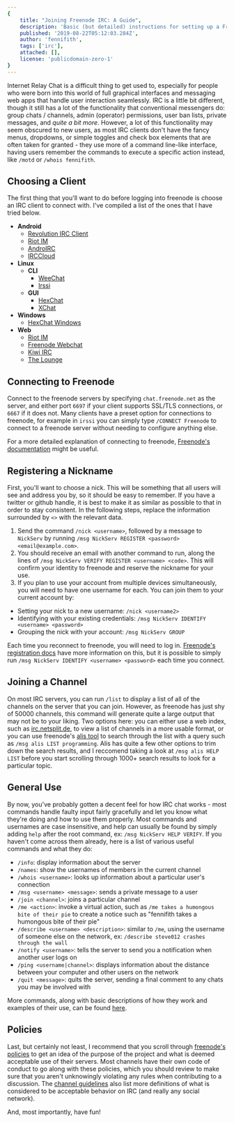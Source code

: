 ```yaml
---
{
    title: "Joining Freenode IRC: A Guide",
    description: 'Basic (but detailed) instructions for setting up a Freenode IRC account through various clients',
    published: '2019-08-22T05:12:03.284Z',
    author: 'fennifith',
    tags: ['irc'],
    attached: [],
    license: 'publicdomain-zero-1'
}
---
```


Internet Relay Chat is a difficult thing to get used to, especially for people who were born into this world of full graphical interfaces and messaging web apps that handle user interaction seamlessly. IRC is a little bit different, though it still has a lot of the functionality that conventional messengers do: group chats / channels, admin (operator) permissions, user ban lists, private messages, and _quite a bit more_. However, a lot of this functionality may seem obscured to new users, as most IRC clients don't have the fancy menus, dropdowns, or simple toggles and check box elements that are often taken for granted - they use more of a command line-like interface, having users remember the commands to execute a specific action instead, like `/motd` or `/whois fennifith`.

## Choosing a Client

The first thing that you'll want to do before logging into freenode is choose an IRC client to connect with. I've compiled a list of the ones that I have tried below.

- **Android**
  - [Revolution IRC Client](https://play.google.com/store/apps/details?id=io.mrarm.irc)
  - [Riot IM](https://about.riot.im/)
  - [AndroIRC](https://play.google.com/store/apps/details?id=com.androirc)
  - [IRCCloud](https://play.google.com/store/apps/details?id=com.irccloud.android)
- **Linux**
  - **CLI**
    - [WeeChat](https://weechat.org/)
    - [Irssi](https://irssi.org/)
  - **GUI**
    - [HexChat](https://hexchat.github.io/)
    - [XChat](http://xchat.org/)
- **Windows**
  - [HexChat Windows](https://www.microsoft.com/en-us/p/hexchat/9nrrbgttm4j2)
- **Web**
  - [Riot IM](https://riot.im/app/)
  - [Freenode Webchat](https://webchat.freenode.net/)
  - [Kiwi IRC](https://kiwiirc.com/)
  - [The Lounge](https://demo.thelounge.chat/)

## Connecting to Freenode

Connect to the freenode servers by specifying `chat.freenode.net` as the server, and either port `6697` if your client supports SSL/TLS connections, or `6667` if it does not. Many clients have a preset option for connections to freenode, for example in `irssi` you can simply type `/CONNECT Freenode` to connect to a freenode server without needing to configure anything else.

For a more detailed explanation of connecting to freenode, [Freenode's documentation](https://freenode.net/kb/answer/chat) might be useful.

## Registering a Nickname

First, you'll want to choose a nick. This will be something that all users will see and address you by, so it should be easy to remember. If you have a twitter or github handle, it is best to make it as similar as possible to that in order to stay consistent. In the following steps, replace the information surrounded by `<>` with the relevant data.

1. Send the command `/nick <username>`, followed by a message to `NickServ` by running `/msg NickServ REGISTER <password> <email@example.com>`. 
2. You should receive an email with another command to run, along the lines of `/msg NickServ VERIFY REGISTER <username> <code>`. This will confirm your identity to freenode and reserve the nickname for your use.
3. If you plan to use your account from multiple devices simultaneously, you will need to have one username for each. You can join them to your current account by:
  - Setting your nick to a new username: `/nick <username2>`
  - Identifying with your existing credentials: `/msg NickServ IDENTIFY <username> <password>`
  - Grouping the nick with your account: `/msg NickServ GROUP`

Each time you reconnect to freenode, you will need to log in. [Freenode's registration docs](https://freenode.net/kb/answer/registration) have more information on this, but it is possible to simply run `/msg NickServ IDENTIFY <username> <password>` each time you connect.

## Joining a Channel

On most IRC servers, you can run `/list` to display a list of all of the channels on the server that you can join. However, as freenode has just shy of 50000 channels, this command will generate quite a large output that may not be to your liking. Two options here: you can either use a web index, such as [irc.netsplit.de](http://irc.netsplit.de/channels/?net=freenode), to view a list of channels in a more usable format, or you can use freenode's [alis tool](https://freenode.net/kb/answer/findingchannels) to search through the list with a query such as `/msg alis LIST programming`. Alis has quite a few other options to trim down the search results, and I reccomend taking a look at `/msg alis HELP LIST` before you start scrolling through 1000+ search results to look for a particular topic.

## General Use

By now, you've probably gotten a decent feel for how IRC chat works - most commands handle faulty input fairly gracefully and let you know what they're doing and how to use them properly. Most commands and usernames are case insensitive, and help can usually be found by simply adding `help` after the root command, ex: `/msg NickServ HELP VERIFY`. If you haven't come across them already, here is a list of various useful commands and what they do:

- `/info`: display information about the server
- `/names`: show the usernames of members in the current channel
- `/whois <username>`: looks up information about a particular user's connection
- `/msg <username> <message>`: sends a private message to a user
- `/join <channel>`: joins a particular channel
- `/me <action>`: invoke a virtual action, such as `/me takes a humongous bite of their pie` to create a notice such as "fennifith takes a humongous bite of their pie"
- `/describe <username> <description>`: similar to `/me`, using the username of someone else on the network, ex: `/describe steve012 crashes through the wall`
- `/notify <username>`: tells the server to send you a notification when another user logs on
- `/ping <username|channel>`: displays information about the distance between your computer and other users on the network
- `/quit <message>`: quits the server, sending a final comment to any chats you may be involved with

More commands, along with basic descriptions of how they work and examples of their use, can be found [here](https://www.livinginternet.com/r/r.htm).

## Policies

Last, but certainly not least, I recommend that you scroll through [freenode's policies](https://freenode.net/policies) to get an idea of the purpose of the project and what is deemed acceptable use of their servers. Most channels have their own code of conduct to go along with these policies, which you should review to make sure that you aren't unknowingly violating any rules when contributing to a discussion. The [channel guidelines](https://freenode.net/changuide) also list more definitions of what is considered to be acceptable behavior on IRC (and really any social network).

And, most importantly, have fun!
